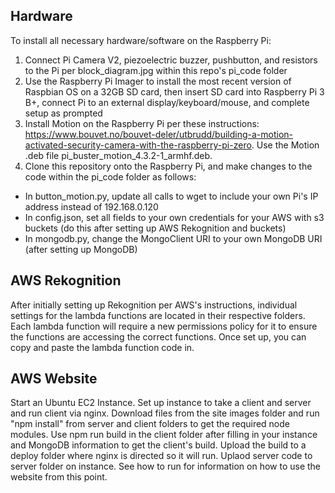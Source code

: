 ## Hardware
To install all necessary hardware/software on the Raspberry Pi:
1. Connect Pi Camera V2, piezoelectric buzzer, pushbutton, and resistors to the Pi per block_diagram.jpg within this repo's pi_code folder
2. Use the Raspberry Pi Imager to install the most recent version of Raspbian OS on a 32GB SD card, then insert SD card into Raspberry Pi 3 B+, connect Pi to an external display/keyboard/mouse, and complete setup as prompted
3. Install Motion on the Raspberry Pi per these instructions: https://www.bouvet.no/bouvet-deler/utbrudd/building-a-motion-activated-security-camera-with-the-raspberry-pi-zero. Use the Motion .deb file pi_buster_motion_4.3.2-1_armhf.deb.
4. Clone this repository onto the Raspberry Pi, and make changes to the code within the pi_code folder as follows:
* In button_motion.py, update all calls to wget to include your own Pi's IP address instead of 192.168.0.120
* In config.json, set all fields to your own credentials for your AWS with s3 buckets (do this after setting up AWS Rekognition and buckets)
* In mongodb.py, change the MongoClient URI to your own MongoDB URI (after setting up MongoDB)

## AWS Rekognition
After initially setting up Rekognition per AWS's instructions, individual settings for the lambda functions are located in their respective folders. Each lambda function will require a new permissions policy for it to ensure the functions are accessing the correct functions. Once set up, you can copy and paste the lambda function code in.

## AWS Website
Start an Ubuntu EC2 Instance.
Set up instance to take a client and server and run client via nginx.
Download files from the site images folder and run "npm install" from server and client folders to get the required node modules.
Use npm run build in the client folder after filling in your instance and MongoDB information to get the client's build.
Upload the build to a deploy folder where nginx is directed so it will run.
Uplaod server code to server folder on instance.
See how to run for information on how to use the website from this point.
